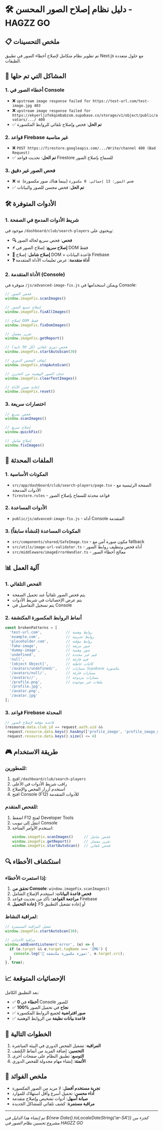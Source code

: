 # 🛠️ دليل نظام إصلاح الصور المحسن - HAGZZ GO

## 📋 ملخص التحسينات

تم تطوير نظام متكامل لإصلاح أخطاء الصور في تطبيق Next.js مع حلول متعددة الطبقات.

## 🎯 المشاكل التي تم حلها

### 1. أخطاء الصور في Console
- ❌ `upstream image response failed for https://test-url.com/test-image.jpg 403`
- ❌ `upstream image response failed for https://ekyerljzfokqimbabzxm.supabase.co/storage/v1/object/public/avatars/.../ 400`
- ✅ **تم الحل**: فحص وإصلاح تلقائي للروابط المكسورة

### 2. قواعد Firebase غير مناسبة
- ❌ `POST https://firestore.googleapis.com/.../Write/channel 400 (Bad Request)`
- ✅ **تم الحل**: تحديث قواعد Firestore للسماح بإصلاح الصور

### 3. فحص الصور غير دقيق
- ❌ `📊 فحص الصور: 13 إجمالي، 0 مكسورة` (بينما هناك صور مكسورة)
- ✅ **تم الحل**: فحص محسن للصور والبيانات

## 🛠️ الأدوات المتوفرة

### 1. شريط الأدوات المدمج في الصفحة
موجود في `/dashboard/club/search-players` ويحتوي على:

- **🔍 فحص**: فحص سريع لحالة الصور
- **⚡ إصلاح سريع**: إصلاح الصور في DOM فقط
- **🔧 إصلاح شامل**: إصلاح DOM + قاعدة البيانات Firebase
- **❓ أداة متقدمة**: عرض تعليمات الأداة المتقدمة

### 2. الأداة المتقدمة (Console)
متوفرة في `/js/advanced-image-fix.js` ويمكن استخدامها في Console:

```javascript
// فحص الصور
window.imageFix.scanImages()

// إصلاح جميع الصور
window.imageFix.fixAllImages()

// إصلاح DOM فقط
window.imageFix.fixDomImages()

// تقرير مفصل
window.imageFix.getReport()

// فحص دوري تلقائي (كل 30 ثانية)
window.imageFix.startAutoScan(30)

// إيقاف الفحص الدوري
window.imageFix.stopAutoScan()

// حذف الصور الوهمية من التخزين
window.imageFix.clearTestImages()

// إعادة تعيين الأداة
window.imageFix.reset()
```

### 3. اختصارات سريعة
```javascript
// فحص سريع
window.scanImages()

// إصلاح سريع
window.quickFix()

// إصلاح شامل
window.fixImages()
```

## 🔧 الملفات المحدثة

### 1. المكونات الأساسية
- `src/app/dashboard/club/search-players/page.tsx` - الصفحة الرئيسية مع الأدوات المدمجة
- `firestore.rules` - قواعد محدثة للسماح بإصلاح الصور

### 2. الأدوات المساعدة
- `public/js/advanced-image-fix.js` - أداة Console المتقدمة

### 3. المكونات المساعدة (مُنشأة سابقاً)
- `src/components/shared/SafeImage.tsx` - مكون صورة آمن مع fallback
- `src/utils/image-url-validator.ts` - أداة فحص وتنظيف روابط الصور
- `src/middleware/imageErrorHandler.ts` - معالج أخطاء الصور

## 📊 آلية العمل

### 1. الفحص التلقائي
- يتم فحص الصور تلقائياً عند تحميل الصفحة
- يتم عرض الإحصائيات في شريط الأدوات
- يتم تسجيل التفاصيل في Console

### 2. أنماط الروابط المكسورة المكتشفة
```javascript
const brokenPatterns = [
  'test-url.com',           // روابط وهمية
  'example.com',            // روابط تجريبية
  'placeholder.com',        // روابط مؤقتة
  'fake-image',             // صور مزيفة
  'dummy-image',            // صور وهمية
  'undefined',              // قيم غير محددة
  'null',                   // قيم فارغة
  '[object Object]',        // كائنات خاطئة
  '/avatars/undefined/',    // مسارات Supabase مكسورة
  '/avatars/null/',         // مسارات فارغة
  '/avatars//',             // مسارات مزدوجة
  '/profile.png',           // ملفات غير موجودة
  '/profile.jpg',
  '/avatar.png',
  '/avatar.jpg'
];
```

### 3. قواعد Firebase المحدثة
```javascript
// قاعدة مؤقتة لإصلاح الصور
(resource.data.club_id == request.auth.uid && 
 request.resource.data.keys().hasAny(['profile_image', 'profile_image_url', 'avatar_url', 'image_url']) &&
 request.resource.data.keys().size() <= 4)
```

## 🎮 طريقة الاستخدام

### للمطورين:
1. افتح `/dashboard/club/search-players`
2. راقب شريط الأدوات في الأعلى
3. استخدم أزرار الفحص والإصلاح
4. افتح Console (F12) للأدوات المتقدمة

### للفحص المتقدم:
1. اضغط F12 لفتح Developer Tools
2. انتقل إلى تبويب Console
3. استخدم الأوامر المتاحة:
   ```javascript
   window.imageFix.scanImages()     // فحص شامل
   window.imageFix.getReport()      // تقرير مفصل
   window.imageFix.startAutoScan()  // فحص تلقائي
   ```

## 🔍 استكشاف الأخطاء

### إذا استمرت الأخطاء:
1. **تحقق من Console**: `window.imageFix.scanImages()`
2. **فحص قاعدة البيانات**: استخدم الإصلاح الشامل
3. **مراجعة القواعد**: تأكد من تحديث قواعد Firebase
4. **إعادة التحميل**: F5 أو إعادة تشغيل التطبيق

### لمراقبة النشاط:
```javascript
// تفعيل المراقبة المستمرة
window.imageFix.startAutoScan(30);

// مراقبة الأحداث
window.addEventListener('error', (e) => {
  if (e.target && e.target.tagName === 'IMG') {
    console.log('🚨 صورة مكسورة مكتشفة:', e.target.src);
  }
}, true);
```

## 📈 الإحصائيات المتوقعة

بعد التطبيق الكامل:
- ✅ **0 أخطاء** في Console للصور
- ✅ **100% نجاح** في تحميل الصور
- ✅ **صور افتراضية** لجميع الروابط المكسورة
- ✅ **قاعدة بيانات نظيفة** من الروابط الوهمية

## 🚀 الخطوات التالية

1. **المراقبة**: تشغيل الفحص الدوري في البيئة المباشرة
2. **التحسين**: إضافة المزيد من أنماط الكشف
3. **التوسع**: تطبيق النظام على صفحات أخرى
4. **الأتمتة**: إنشاء مهام مجدولة للفحص الدوري

## 🎯 ملخص الفوائد

- **تجربة مستخدم أفضل**: لا مزيد من الصور المكسورة
- **أداء محسن**: تحميل أسرع وأقل استهلاك للموارد
- **صيانة أسهل**: أدوات تشخيص وإصلاح متقدمة
- **مراقبة مستمرة**: كشف تلقائي للمشاكل الجديدة

---

*تم إنشاء هذا الدليل في ${new Date().toLocaleDateString('ar-SA')} كجزء من مشروع تحسين نظام الصور في HAGZZ GO* 